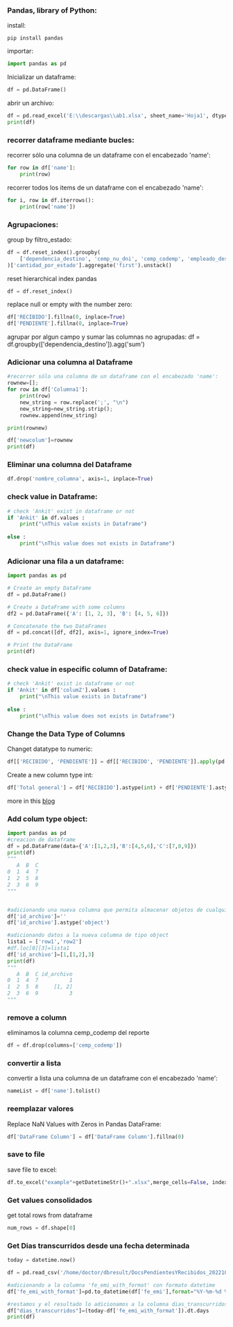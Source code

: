 ### Pandas, library of Python:
install:
```
pip install pandas
```

importar:
```python
import pandas as pd
```
Inicializar un dataframe:
```python
df = pd.DataFrame()
```
abrir un archivo:
```python
df = pd.read_excel('E:\\descargas\\ab1.xlsx', sheet_name='Hoja1', dtype=str)
print(df)
```
### recorrer dataframe mediante bucles:
recorrer sólo una columna de un dataframe con el encabezado 'name':
```python
for row in df['name']:
    print(row)
```

recorrer todos los items de un dataframe con el encabezado 'name':
```python
for i, row in df.iterrows():
    print(row['name'])
```
### Agrupaciones:
group by filtro_estado:
```python
df = df.reset_index().groupby(
    ['dependencia_destino', 'cemp_nu_dni', 'cemp_codemp', 'empleado_destino', 'filtro_estado']
)['cantidad_por_estado'].aggregate('first').unstack()
```

reset hierarchical index pandas
```python
df = df.reset_index()
```

replace null or empty with the number zero:
```python
df['RECIBIDO'].fillna(0, inplace=True)
df['PENDIENTE'].fillna(0, inplace=True)
```

agrupar por algun campo y sumar las columnas no agrupadas:
df = df.groupby(['dependencia_destino']).agg('sum')

### Adicionar una columna al Dataframe
```python
#recorrer sólo una columna de un dataframe con el encabezado 'name':
rownew=[];
for row in df['Columna1']:
    print(row)
    new_string = row.replace(';', "\n")
    new_string=new_string.strip();
    rownew.append(new_string)

print(rownew)

df['newcolum']=rownew
print(df)
```
### Eliminar una columna del Dataframe
```python
df.drop('nombre_columna', axis=1, inplace=True)
```
### check value in Dataframe:
```python
# check 'Ankit' exist in dataframe or not
if 'Ankit' in df.values :
    print("\nThis value exists in Dataframe")
 
else :
    print("\nThis value does not exists in Dataframe")
``` 

### Adicionar una fila a un dataframe:
```python
import pandas as pd

# Create an empty DataFrame
df = pd.DataFrame()

# Create a DataFrame with some columns
df2 = pd.DataFrame({'A': [1, 2, 3], 'B': [4, 5, 6]})

# Concatenate the two DataFrames
df = pd.concat([df, df2], axis=1, ignore_index=True)

# Print the DataFrame
print(df)
```

### check value in especific column of Dataframe:
```python
# check 'Ankit' exist in dataframe or not
if 'Ankit' in df['columZ'].values :
    print("\nThis value exists in Dataframe")
 
else :
    print("\nThis value does not exists in Dataframe")
```

### Change the Data Type of Columns
Changet datatype to numeric:
```python
df[['RECIBIDO', 'PENDIENTE']] = df[['RECIBIDO', 'PENDIENTE']].apply(pd.to_numeric)
```

Create a new column type int:

```python
df['Total general'] = df['RECIBIDO'].astype(int) + df['PENDIENTE'].astype(int)
```
more in this [blog](https://www.geeksforgeeks.org/create-a-new-column-in-pandas-dataframe-based-on-the-existing-columns/)

### Add colum type object:
```python
import pandas as pd
#creacion de dataframe
df = pd.DataFrame(data={'A':[1,2,3],'B':[4,5,6],'C':[7,8,9]})
print(df)
"""
   A  B  C
0  1  4  7
1  2  5  8
2  3  6  9
"""


#adicionando una nueva columna que permita almacenar objetos de cualquier tipo
df['id_archivo']=''
df['id_archivo'].astype('object')

#adicionando datos a la nueva columna de tipo object
lista1 = ['row1','row2']
#df.loc[0][3]=lista1
df['id_archivo']=[1,[1,2],3]
print(df)
"""
   A  B  C id_archivo
0  1  4  7          1
1  2  5  8     [1, 2]
2  3  6  9          3
"""
```

### remove a column
eliminamos la columna cemp_codemp del reporte
```python
df = df.drop(columns=['cemp_codemp'])
```


### convertir a lista
convertir a lista una columna de un dataframe con el encabezado 'name':
```python
nameList = df['name'].tolist()
```

### reemplazar valores
Replace NaN Values with Zeros in Pandas DataFrame:
```python
df['DataFrame Column'] = df['DataFrame Column'].fillna(0)
```

### save to file
save file to excel:
```python
df.to_excel("example"+getDatetimeStr()+".xlsx",merge_cells=False, index=False)
```

### Get values consolidados
get total rows from dataframe
```python
num_rows = df.shape[0]
```

### Get Dias transcurridos desde una fecha determinada
```python
today = datetime.now()

df = pd.read_csv('/home/doctor/dbresult/DocsPendientesYRecibidos_202210241240_1.csv')

#adicionando a la columna 'fe_emi_with_format' con formato datetime
df['fe_emi_with_format']=pd.to_datetime(df['fe_emi'],format="%Y-%m-%d %H:%M:%S.%f")

#restamos y el resultado lo adicionamos a la columna dias_transcurridos
df["dias_transcurridos"]=(today-df['fe_emi_with_format']).dt.days
print(df)
```

